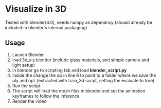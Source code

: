 # Visualize in 3D

Tested with blender(4.0), needs numpy as dependncy (should already be included in blender's internal packaging)

## Usage

1. Launch Blender
2. load 3d_viz.blender (include glass materials, and simple camera and light setup)
3. In blender go to scripting tab and load **blender_script.py**
4. Inside the change the dp in line 6 to point to a folder where we save the ply and npz (extracted with train_3d script, setting the evaluate to true)
5. Run the script
6. The script will load the mesh files in blender and set the animation keyframes to follow the inference
7. Render the video
